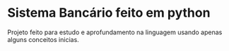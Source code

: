 # Sistema Bancário feito em python

Projeto feito para estudo e aprofundamento na linguagem usando apenas alguns conceitos inicias.
